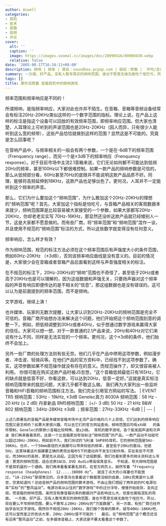 ```yaml
---
author: Acwell
categories:
- 耳机
- 技术
- 音箱
- 音频
- 评论
cover:
  alt: ''
  caption: ''
  image: https://images.soomal.cc/images/doc/20090416/00000430.webp
  relative: false
date: '2005-08-17T16:34:11+08:00'
description: 频响 | 频率 | 源自：soundbox.pcpop.com | 版权：转载 |  平均/总评分：09.78/88
summary: 一方面，好产品，没有人敢写真实的频响范围，谁也不愿意无缘无故吃个哑巴亏。所以，现在要么不写频响范围，要么干脆写上20Hz-20KHz的“万能数据”。另一方面，有些厂商已经开始学会玩文字游戏。既然你不相信20Hz-20KHz，我们做个简单的算术，就写40Hz-18KHz吧，还可以堂而皇之的告诉大家，20Hz-20KHz是不可能的！
tags: []
title: 蒙你没商量 音箱耳机中的频响游戏
---
```


频率范围和频率响应是不同的！

所谓频响，是指频率响应，大家对此也许并不陌生。在音箱、音箱等音频设备经常会有标注20Hz-20KHz类似这样的一个数字范围的指标。理论上说，在产品上这样的标注是指这个设备可以回放的有效频率范围，即频率响应范围。但大家也清楚，人耳理论上可听到的声波范围也是20Hz-20KHz（因人而异，只有很少人能听到这么宽的频带），这些产品恰恰就做到这样的范围？显然这是不可能的。究竟是怎么回事呢？

在音响产品中，与频率相关的一般会有两个参数，一个是在-6dB下的频率范围（Frenquency range），而另一个是±3dB下的频率响应（Frenquency response）。对于目前市场中主流2.1音箱来说，它们无论如何都不可能达到低频20Hz的频率，甚至100Hz以下都很难控制。如果一款产品的频响参数是可信的，那么从低频部分看，60Hz甚至70Hz的底限并不能说明这款产品品质不好。同理，能够将高频延伸到18KHz，这款产品也足够出色了。更何况，人耳并不一定能听到这个频率的声音。

那么，它们为什么要加这个“频响范围”，为什么敢加这个20Hz-20KHz的理想的“频响范围”呢？首先，大家加这个指标是怕吃亏，与音箱产品相关的客观数据本来就少，频响范围算是比较容易被大家接受的一个参数，如果大家都写20Hz-20KHz，你却老老实实写 70Hz-16KHz，那显然还没听这款产品就已经矮别人一节，这是大家都不愿意做的。而有些厂商，将“频率范围”和“频响范围”混作一谈，并且使用不规范的“频响范围”标注的方式，所以这些数字就变得没有任何意义。

频率响应，怎么样才有效？

作为频响范围，规范的标注方法必须在这个频率范围后有声强度大小的条件范围，例如60Hz-20KHz （±3dB），否则该频率响应曲线是没有意义的。目前的情况是，大家很少会在音箱或者音箱产品后面看到这样与声音强度相关的标注。

在不规范的标注下，20Hz-20KHz的“频响”范围也不奇怪了，甚至低于20Hz或者高于20KHz也是可以理解的，因为这组数据和声强无关，只要扬声器对这个频率段的声音有响应即便传达的是不相关的“信息”，那这组数据也是没有错误的。这可以认为是前面提到的频率范围，而不是频响。

文字游戏，继续上演！

也许媒体、玩家的无数次提醒，让大家认识到20Hz-20KHz的频响范围是完全不可信的。音箱厂商开始想办法来解决这个问题，他们开始把这个频响范围刻意的调整一下。例如，把低频调整到30Hz或者40Hz，似乎想通过数字游戏来赢得大家的信任。大家可以想一想，对于一款普通的2.1产品来说，20Hz和40Hz对它们来说有什么不同，同样是无法实现的一个频率。更何况，这个±3dB的条件，他们始终不会加上。

另外一些厂商的处理方法则有些无奈。他们几乎在产品中停用这项参数，例如漫步者、冲击波、轻骑兵等。在他们产品的官方资料中，已经找不到这项参数了。确实，这项参数如果不规范操作就没有存在的意义。而规范操作了，却又很容易被人利用。  你很可能在购买这款产品时被JS忽悠，“这个音箱低频最低只有165Hz，它的缺点就是低音不好，你看这款，可以达到20Hz，低音一定好。”这就是真实标注频响范围带来的尴尬问题，大家几乎都不敢这么做。 我们再为大家列出一些监听音箱和HiFi音箱的频响范围标注方法。我们完全引用官方网站的写法。 | EVENT TR5 频响范围：53Hz - 19kHz, ±3dB Genelec真力 8030A 频响范围：58 Hz - 20 kHz (± 2 dB) 丹拿新品 BM5频响范围： (+/- 3 dB) 50 Hz - 21 kHz B&W 802 频响范围：34Hz-28KHz ±3dB ；频率范围：27Hz-33KHz -6dB |
| --- |

    上述几款著名的音箱产品是多媒体音箱市场中主流产品价格的几十上百倍，它们达到的频率响应范围又是怎样的？如果大家感兴趣，可以去它们的官方网站查询，频响范围后均有±XdB   的条件限制，Genelec的那款小音箱比较特殊，是±2dB。 耳机的数字游戏，各个能发超声波和次声波 我们再来看看耳机，这是一个比音箱更加夸张标注“频响范围”的产品。一款产品动不动就可以超过20Hz-20KHz。例如前不久，我们测试的飞利浦 SHP895耳机，它的频响范围是5Hz-30KHz。也许，一个50mm直径的大振膜可以带来较低的频率，甚至低于20Hz的震动。但是5Hz，这意味着这片振膜要正确的表现出每秒5下的震动并不发生衍射作用，实在有些不可思议。而30KHz的高频，更是无从谈起。正因为有了这组数据，我们也看到更多的相关资料这么写道：更宽的频响范围，适合还原SACD、DVD Audio等高保真音乐。 不知道，夸大频响范围是不是耳机届的一个通病。我们再来看看某著名耳机，在官方网页上，赫然写着 “Frequency response (headphones)  12.....38000 Hz”。 就连丁点大的小耳塞也不能放过，“18-22kHz”是很常见的，众多菜鸟也拿着这个数据意淫般的自豪，18Hz究竟是什么感觉，您真知道吗？总结音频产品的频响范围的算术游戏，不由让我们想起了两年前的PC电源功率“实标”的“整风运动”。电源功率从以往的“数字游戏”中的过分浮夸，慢慢开始收敛，走向正规。而音箱的频响范围，虽然没有像音箱功率的数据对产品影响这么大，但是也面临混乱的局面。 一方面，好产品，没有人敢写真实的频响范围，谁也不愿意无缘无故吃个哑巴亏。所以，现在要么不写频响范围，要么干脆写上20Hz-20KHz的“万能数据”。另一方面，有些厂商已经开始学会玩文字游戏。既然你不相信20Hz-20KHz，我们做个简单的算术，就写40Hz-18KHz吧，还可以堂而皇之的告诉大家，20Hz-20KHz是不可能的！  最后，在“频响范围”这个概念还没有迎来“整风运动”之前，在多媒体音箱上，大家还是不要太看重这个参数了。
